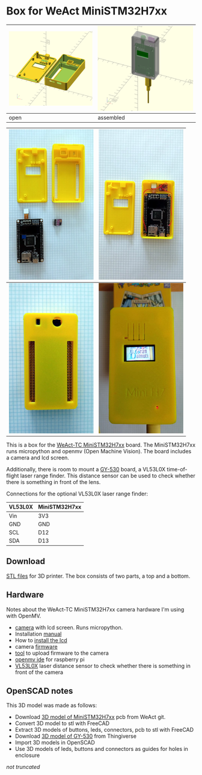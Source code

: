 # Box for WeAct MiniSTM32H7xx
| ![](open.png) | ![](assembled.png) |
|--|--|
| open | assembled|

| [![before](pics/minih7_img01_small.jpg)](https://raw.githubusercontent.com/koendv/weact-mini-stm32h7xx-box/master/pics/minih7_img01_big.jpg)| [![after](pics/minih7_img02_small.jpg)](https://raw.githubusercontent.com/koendv/weact-mini-stm32h7xx-box/master/pics/minih7_img02_big.jpg)|
|--|--|
| [![back](pics/minih7_img03_small.jpg)](https://raw.githubusercontent.com/koendv/weact-mini-stm32h7xx-box/master/pics/minih7_img03_big.jpg)| [![front](pics/minih7_img04_small.jpg)](https://raw.githubusercontent.com/koendv/weact-mini-stm32h7xx-box/master/pics/minih7_img04_big.jpg)|

This is a box for the [WeAct-TC MiniSTM32H7xx](https://github.com/WeActTC/MiniSTM32H7xx) board. The MiniSTM32H7xx runs micropython and openmv (Open Machine Vision). The board includes a camera and lcd screen.

Additionally, there is room to mount a [GY-530](GY-530.jpg) board, a VL53L0X time-of-flight laser range finder. This distance sensor can be used to check whether there is something in front of the lens. 

Connections for the optional VL53L0X laser range finder:

|VL53L0X|MiniSTM32H7xx|
|---|---|
|Vin|3V3|
|GND|GND|
|SCL|D12|
|SDA|D13|

## Download

[STL files](https://github.com/koendv/weact-mini-stm32h7xx-box/releases) for 3D printer. The box consists of two parts, a top and a bottom.

## Hardware

Notes about the WeAct-TC MiniSTM32H7xx camera hardware I'm using with OpenMV.

- [camera](https://www.aliexpress.com/item/1005001475058305.html) with lcd screen. Runs micropython.
- Installation [manual](https://github.com/WeActTC/MiniSTM32H7xx)
- How to [install the lcd](https://m.bilibili.com/video/av286164536)
- camera [firmware](https://gitee.com/WeAct-TC/MiniSTM32H7xx/tree/master/SDK/openmv/Firmwares/)
- [tool](https://gitee.com/WeAct-TC/MiniSTM32H7xx/tree/master/Soft) to upload firmware to the camera
- [openmv ide](https://github.com/koendv/openmv-ide-raspberrypi) for raspberry pi
- [VL53L0X](https://github.com/ramithuh/OpenMV-VL53L0X) laser distance sensor to check whether there is something in front of the camera

## OpenSCAD notes

This 3D model was made as follows:

- Download [3D model of MiniSTM32H7xx](https://github.com/WeActTC/MiniSTM32H7xx) pcb from WeAct git.
- Convert 3D model to stl with FreeCAD
- Extract 3D models of buttons, leds, connectors, pcb to stl with FreeCAD
- Download [3D model of GY-530](https://www.thingiverse.com/thing:2558558) from Thingiverse
- Import 3D models in OpenSCAD
- Use 3D models of leds, buttons and connectors as guides for holes in enclosure

*not truncated*
